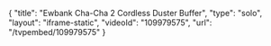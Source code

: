 {
    "title": "Ewbank Cha-Cha 2 Cordless Duster Buffer",
    "type": "solo",
    "layout": "iframe-static",
    "videoId": "109979575",
    "url": "\/tvpembed\/109979575"
}